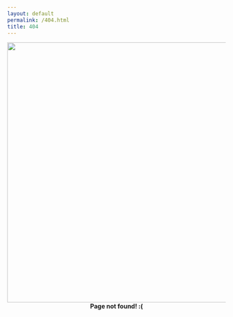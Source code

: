 ```yaml
---
layout: default
permalink: /404.html
title: 404
---
```


<center>
<img width="600px" src="https://user-images.githubusercontent.com/17731587/167819872-0cef8864-53d8-4347-8816-ab6ea23ef6b7.png">
<br>
<strong>
Page not found! :(
<br>
</strong>
</center>
<br>
<br>
<br>
<br>
<br>
